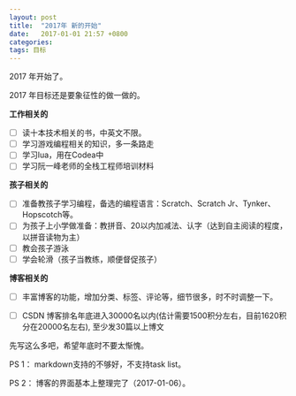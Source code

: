 ```yaml
---
layout: post
title:  "2017年 新的开始"
date:   2017-01-01 21:57 +0800
categories:
tags: 目标
---
```


2017 年开始了。

2017 年目标还是要象征性的做一做的。

**工作相关的**

- [ ] 读十本技术相关的书，中英文不限。
- [ ] 学习游戏编程相关的知识，多一条路走
- [ ] 学习lua，用在Codea中
- [ ] 学习阮一峰老师的全栈工程师培训材料

<!--more-->

**孩子相关的**

- [ ] 准备教孩子学习编程，备选的编程语言：Scratch、Scratch Jr、Tynker、Hopscotch等。
- [ ] 为孩子上小学做准备：教拼音、20以内加减法、认字（达到自主阅读的程度，以拼音读物为主）
- [ ] 教会孩子游泳
- [ ] 学会轮滑（孩子当教练，顺便督促孩子）

**博客相关的**

- [ ] 丰富博客的功能，增加分类、标签、评论等，细节很多，时不时调整一下。
- [ ] CSDN 博客排名年底进入30000名以内(估计需要1500积分左右，目前1620积分在20000名左右), 至少发30篇以上博文



先写这么多吧，希望年底时不要太惭愧。

PS 1： markdown支持的不够好，不支持task list。

PS 2： 博客的界面基本上整理完了（2017-01-06）。
